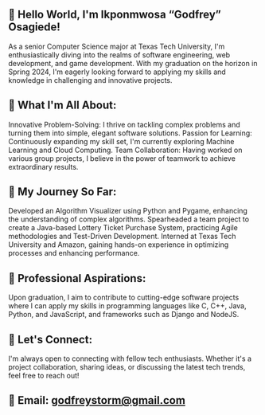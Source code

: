 ## 👋 Hello World, I'm Ikponmwosa “Godfrey” Osagiede!
As a senior Computer Science major at Texas Tech University, I'm enthusiastically diving into the realms of software engineering, web development, and game development. With my graduation on the horizon in Spring 2024, I'm eagerly looking forward to applying my skills and knowledge in challenging and innovative projects.

## 🌟 What I'm All About:
Innovative Problem-Solving: I thrive on tackling complex problems and turning them into simple, elegant software solutions.
Passion for Learning: Continuously expanding my skill set, I'm currently exploring Machine Learning and Cloud Computing.
Team Collaboration: Having worked on various group projects, I believe in the power of teamwork to achieve extraordinary results.
## 🚀 My Journey So Far:
Developed an Algorithm Visualizer using Python and Pygame, enhancing the understanding of complex algorithms.
Spearheaded a team project to create a Java-based Lottery Ticket Purchase System, practicing Agile methodologies and Test-Driven Development.
Interned at Texas Tech University and Amazon, gaining hands-on experience in optimizing processes and enhancing performance.
## 💼 Professional Aspirations:
Upon graduation, I aim to contribute to cutting-edge software projects where I can apply my skills in programming languages like C, C++, Java, Python, and JavaScript, and frameworks such as Django and NodeJS.

## 👥 Let's Connect:
I'm always open to connecting with fellow tech enthusiasts. Whether it's a project collaboration, sharing ideas, or discussing the latest tech trends, feel free to reach out!

## 📧 Email: godfreystorm@gmail.com

<!---
godfreystorm/godfreystorm is a ✨ special ✨ repository because its `README.md` (this file) appears on your GitHub profile.
You can click the Preview link to take a look at your changes.
--->
